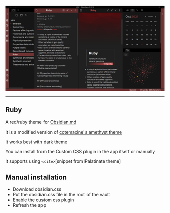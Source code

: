 ![Example](example.png)

---

## Ruby
A red/ruby theme for [Obsidian.md](https://obsidian.md/)

It is a modified version of [cotemaxine's amethyst theme](https://github.com/cotemaxime/obsidian-amethyst)

It works best with dark theme

You can install from the Custom CSS plugin in the app itself or manually

It supports using `<cite>`[snippet from Palatinate theme]
  
## Manual installation
- Download obsidian.css
- Put the obsidian.css file in the root of the vault
- Enable the custom css plugin
- Refresh the app
